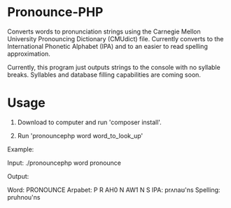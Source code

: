 # Pronounce-PHP
Converts words to pronunciation strings using the Carnegie Mellon University Pronouncing Dictionary (CMUdict) file.  Currently converts to the International Phonetic Alphabet (IPA) and to an easier to read spelling approximation.

Currently, this program just outputs strings to the console with no syllable breaks. Syllables and database filling capabilities are coming soon.

# Usage
1. Download to computer and run 'composer install'.

2. Run 'pronouncephp word word_to_look_up'

Example:

Input:
./pronouncephp word pronounce

Output:

Word: PRONOUNCE
Arpabet: P R AH0 N AW1 N S IPA: prʌnaʊ'ns Spelling: pruhnou'ns